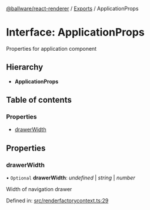 [@ballware/react-renderer](../README.md) / [Exports](../modules.md) / ApplicationProps

# Interface: ApplicationProps

Properties for application component

## Hierarchy

* **ApplicationProps**

## Table of contents

### Properties

- [drawerWidth](applicationprops.md#drawerwidth)

## Properties

### drawerWidth

• `Optional` **drawerWidth**: *undefined* \| *string* \| *number*

Width of navigation drawer

Defined in: [src/renderfactorycontext.ts:29](https://github.com/frankball/ballware-react-renderer/blob/625dfe5/src/renderfactorycontext.ts#L29)
